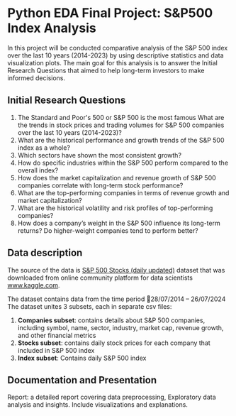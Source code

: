 # Python EDA Final Project: S&P500 Index Analysis 
In this project will be conducted comparative analysis of the S&P 500 index over the last 10 years (2014-2023) by using descriptive statistics and data visualization plots.
The main goal for this analysis is to answer the Initial Research Questions that aimed to help long-term investors to make informed decisions.

## Initial Research Questions
1. The Standard and Poor's 500 or S&P 500 is the most famous What are the trends in stock prices and trading volumes for S&P 500 companies over the last 10 years (2014-2023)?
2. What are the historical performance and growth trends of the S&P 500 index as a whole?
3. Which sectors have shown the most consistent growth?
4. How do specific industries within the S&P 500 perform compared to the overall index?
5. How does the market capitalization and revenue growth of S&P 500 companies correlate with long-term stock performance?
6. What are the top-performing companies in terms of revenue growth and market capitalization?
7. What are the historical volatility and risk profiles of top-performing companies?
8. How does a company’s weight in the S&P 500 influence its long-term returns? Do higher-weight companies tend to perform better?

## Data description

The source of the data is [S&P 500 Stocks (daily updated)](https://www.kaggle.com/datasets/andrewmvd/sp-500-stocks?select=sp500_stocks.csv) dataset that was downloaded from online community platform for data scientists www.kaggle.com.

The dataset contains data from the time period 28/07/2014 – 26/07/2024
The dataset unites 3 subsets, each in separate csv files:
1. **Companies subset**: contains details about S&P 500 companies, including symbol, name, sector, industry, market cap, revenue growth, and other financial metrics
2. **Stocks subset**: contains daily stock prices for each company that included in S&P 500 index
3. **Index subset**: Contains daily S&P 500 index

## Documentation and Presentation
Report: a detailed report covering data preprocessing, Exploratory data analysis and insights. Include visualizations and explanations.


